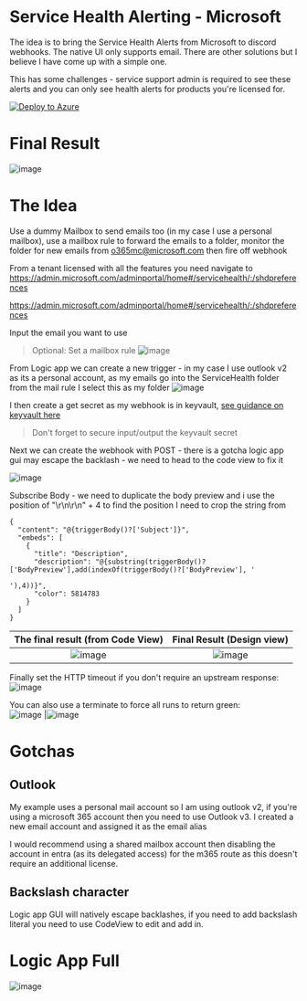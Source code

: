 # Service Health Alerting - Microsoft

The idea is to bring the Service Health Alerts from Microsoft to discord webhooks. The native UI only supports email. There are other solutions but I believe I have come up with a simple one.    

This has some challenges - service support admin is required to see these alerts and you can only see health alerts for products you're licensed for.

[![Deploy to Azure](https://aka.ms/deploytoazurebutton)](https://portal.azure.com/#create/Microsoft.Template/uri/https%3A%2F%2Fraw.githubusercontent.com%2Fjkerai1%2FLogicApps2DiscordWebhook%2Frefs%2Fheads%2Fmain%2FMicrosoftServiceHealthAlerts%2Fazuredeploy.json)

# Final Result  

![image](https://github.com/user-attachments/assets/fa36c5cc-024d-4630-922d-ed2499ef37cf)

# The Idea

Use a dummy Mailbox to send emails too (in my case I use a personal mailbox), use a mailbox rule to forward the emails to a folder, monitor the folder for new emails from o365mc@microsoft.com then fire off webhook   

From a tenant licensed with all the features you need navigate to https://admin.microsoft.com/adminportal/home#/servicehealth/:/shdpreferences

https://admin.microsoft.com/adminportal/home#/servicehealth/:/shdpreferences

Input the email you want to use  

> Optional: Set a mailbox rule ![image](https://github.com/user-attachments/assets/f9640c4c-a1c9-4b37-a561-5e96bfbe14db)

From Logic app we can create a new trigger - in my case I use outlook v2 as its a personal account, as my emails go into the ServiceHealth folder from the mail rule I select this as my folder
![image](https://github.com/user-attachments/assets/d6c293d3-8f90-43d3-8990-8e90a6840d2b)

I then create a get secret as my webhook is in keyvault, [see guidance on keyvault here](https://github.com/jkerai1/LogicApps2DiscordWebhook/tree/main?tab=readme-ov-file#store-webhooks-in-keyvault)
> Don't forget to secure input/output the keyvault secret

Next we can create the webhook with POST - there is a gotcha logic app gui may escape the backlash - we need to head to the code view to fix it

![image](https://github.com/user-attachments/assets/d321f470-7915-49fa-8427-a3a78d46fb6f)

Subscribe Body - we need to duplicate the body preview and i use the position of "\r\n\r\n" + 4 to find the position I need to crop the string from  
```
{
  "content": "@{triggerBody()?['Subject']}",
  "embeds": [
    {
      "title": "Description",
      "description": "@{substring(triggerBody()?['BodyPreview'],add(indexOf(triggerBody()?['BodyPreview'], '

'),4))}",
      "color": 5814783
    }
  ]
}
```
The final result (from Code View)| Final Result (Design view)
:-------------------------:|:-------------------------:
![image](https://github.com/user-attachments/assets/6b9f6f70-8c46-4360-a16a-6f9bbe4e195f)|![image](https://github.com/user-attachments/assets/ecd67164-8a2c-48e8-9cbb-b955b7cde937)

Finally set the HTTP timeout if you don't require an upstream response:
![image](https://github.com/user-attachments/assets/d0190afc-04d2-42f9-bacb-6b651a93543a)

You can also use a terminate to force all runs to return green:  
![image](https://github.com/user-attachments/assets/b3fce2f8-487c-472d-89c3-48172bd05a35) |![image](https://github.com/user-attachments/assets/e93946b1-4d9b-4942-b3bb-6b805816714c)


# Gotchas

## Outlook
My example uses a personal mail account so I am using outlook v2, if you're using a microsoft 365 account then you need to use Outlook v3. I created a new email account and assigned it as the email alias  

I would recommend using a shared mailbox account then disabling the account in entra (as its delegated access) for the m365 route as this doesn't require an additional license.

## Backslash character
Logic app GUI will natively escape backlashes, if you need to add backslash literal you need to use CodeView to edit and add in.  

# Logic App Full

![image](https://github.com/user-attachments/assets/e5802cf2-adfb-438e-909c-8a0f23ba6686)  

